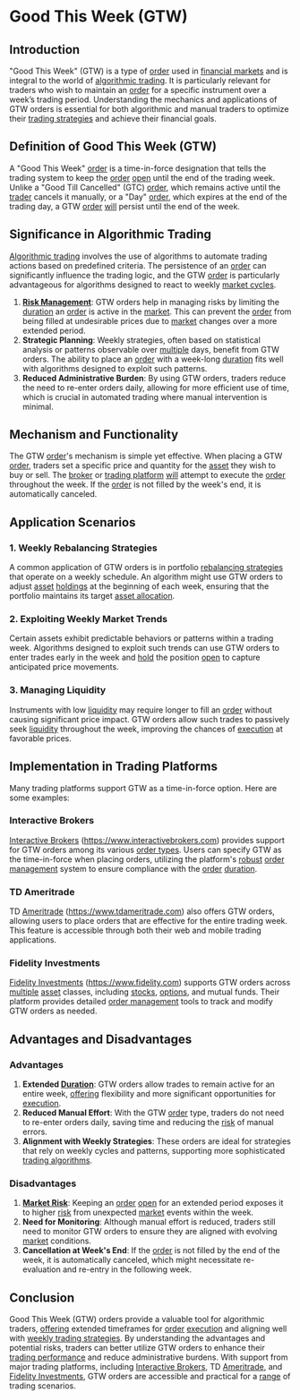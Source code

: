 # Good This Week (GTW)

## Introduction
"Good This Week" (GTW) is a type of [order](../o/order.md) used in [financial markets](../f/financial_market.md) and is integral to the world of [algorithmic trading](../a/accountability.md). It is particularly relevant for traders who wish to maintain an [order](../o/order.md) for a specific instrument over a week’s trading period. Understanding the mechanics and applications of GTW orders is essential for both algorithmic and manual traders to optimize their [trading strategies](../t/trading_strategies.md) and achieve their financial goals.

## Definition of Good This Week (GTW)
A "Good This Week" [order](../o/order.md) is a time-in-force designation that tells the trading system to keep the [order](../o/order.md) [open](../o/open.md) until the end of the trading week. Unlike a "Good Till Cancelled" (GTC) [order](../o/order.md), which remains active until the [trader](../t/trader.md) cancels it manually, or a "Day" [order](../o/order.md), which expires at the end of the trading day, a GTW [order](../o/order.md) [will](../w/will.md) persist until the end of the week.

## Significance in Algorithmic Trading
[Algorithmic trading](../a/accountability.md) involves the use of algorithms to automate trading actions based on predefined criteria. The persistence of an [order](../o/order.md) can significantly influence the trading logic, and the GTW [order](../o/order.md) is particularly advantageous for algorithms designed to react to weekly [market cycles](../m/market_cycles.md).

1. **[Risk Management](../r/risk_management.md)**: GTW orders help in managing risks by limiting the [duration](../d/duration.md) an [order](../o/order.md) is active in the [market](../m/market.md). This can prevent the [order](../o/order.md) from being filled at undesirable prices due to [market](../m/market.md) changes over a more extended period.
2. **Strategic Planning**: Weekly strategies, often based on statistical analysis or patterns observable over [multiple](../m/multiple.md) days, benefit from GTW orders. The ability to place an [order](../o/order.md) with a week-long [duration](../d/duration.md) fits well with algorithms designed to exploit such patterns.
3. **Reduced Administrative Burden**: By using GTW orders, traders reduce the need to re-enter orders daily, allowing for more efficient use of time, which is crucial in automated trading where manual intervention is minimal.

## Mechanism and Functionality
The GTW [order](../o/order.md)'s mechanism is simple yet effective. When placing a GTW [order](../o/order.md), traders set a specific price and quantity for the [asset](../a/asset.md) they wish to buy or sell. The [broker](../b/broker.md) or [trading platform](../t/trading_platform.md) [will](../w/will.md) attempt to execute the [order](../o/order.md) throughout the week. If the [order](../o/order.md) is not filled by the week's end, it is automatically canceled.

## Application Scenarios

### 1. Weekly Rebalancing Strategies
A common application of GTW orders is in portfolio [rebalancing strategies](../r/rebalancing_strategies.md) that operate on a weekly schedule. An algorithm might use GTW orders to adjust [asset](../a/asset.md) [holdings](../h/holdings.md) at the beginning of each week, ensuring that the portfolio maintains its target [asset allocation](../a/asset_allocation.md).

### 2. Exploiting Weekly Market Trends
Certain assets exhibit predictable behaviors or patterns within a trading week. Algorithms designed to exploit such trends can use GTW orders to enter trades early in the week and [hold](../h/hold.md) the position [open](../o/open.md) to capture anticipated price movements.

### 3. Managing Liquidity
Instruments with low [liquidity](../l/liquidity.md) may require longer to fill an [order](../o/order.md) without causing significant price impact. GTW orders allow such trades to passively seek [liquidity](../l/liquidity.md) throughout the week, improving the chances of [execution](../e/execution.md) at favorable prices.

## Implementation in Trading Platforms
Many trading platforms support GTW as a time-in-force option. Here are some examples:

### Interactive Brokers
[Interactive Brokers](../i/interactive_brokers.md) (https://www.interactivebrokers.com) provides support for GTW orders among its various [order types](../o/order_types_in_trading.md). Users can specify GTW as the time-in-force when placing orders, utilizing the platform's [robust](../r/robust.md) [order management](../o/order_management_in_trading.md) system to ensure compliance with the [order](../o/order.md) [duration](../d/duration.md).

### TD Ameritrade
TD [Ameritrade](../a/ameritrade.md) (https://www.tdameritrade.com) also offers GTW orders, allowing users to place orders that are effective for the entire trading week. This feature is accessible through both their web and mobile trading applications.

### Fidelity Investments
[Fidelity Investments](../f/fidelity_investments.md) (https://www.fidelity.com) supports GTW orders across [multiple](../m/multiple.md) [asset](../a/asset.md) classes, including [stocks](../s/stock.md), [options](../o/options.md), and mutual funds. Their platform provides detailed [order management](../o/order_management_in_trading.md) tools to track and modify GTW orders as needed.

## Advantages and Disadvantages

### Advantages
1. **Extended [Duration](../d/duration.md)**: GTW orders allow trades to remain active for an entire week, [offering](../o/offering.md) flexibility and more significant opportunities for [execution](../e/execution.md).
2. **Reduced Manual Effort**: With the GTW [order](../o/order.md) type, traders do not need to re-enter orders daily, saving time and reducing the [risk](../r/risk.md) of manual errors.
3. **Alignment with Weekly Strategies**: These orders are ideal for strategies that rely on weekly cycles and patterns, supporting more sophisticated [trading algorithms](../t/trading_algorithms.md).

### Disadvantages
1. **[Market Risk](../m/market_risk.md)**: Keeping an [order](../o/order.md) [open](../o/open.md) for an extended period exposes it to higher [risk](../r/risk.md) from unexpected [market](../m/market.md) events within the week.
2. **Need for Monitoring**: Although manual effort is reduced, traders still need to monitor GTW orders to ensure they are aligned with evolving [market](../m/market.md) conditions.
3. **Cancellation at Week's End**: If the [order](../o/order.md) is not filled by the end of the week, it is automatically canceled, which might necessitate re-evaluation and re-entry in the following week.

## Conclusion
Good This Week (GTW) orders provide a valuable tool for algorithmic traders, [offering](../o/offering.md) extended timeframes for [order](../o/order.md) [execution](../e/execution.md) and aligning well with [weekly trading strategies](../w/weekly_trading_strategies.md). By understanding the advantages and potential risks, traders can better utilize GTW orders to enhance their [trading performance](../t/trading_performance.md) and reduce administrative burdens. With support from major trading platforms, including [Interactive Brokers](../i/interactive_brokers.md), TD [Ameritrade](../a/ameritrade.md), and [Fidelity Investments](../f/fidelity_investments.md), GTW orders are accessible and practical for a [range](../r/range.md) of trading scenarios.